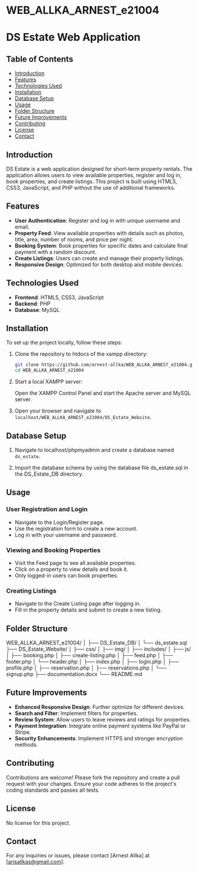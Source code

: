 # WEB_ALLKA_ARNEST_e21004

# DS Estate Web Application

## Table of Contents

- [Introduction](#introduction)
- [Features](#features)
- [Technologies Used](#technologies-used)
- [Installation](#installation)
- [Database Setup](#database-setup)
- [Usage](#usage)
- [Folder Structure](#folder-structure)
- [Future Improvements](#future-improvements)
- [Contributing](#contributing)
- [License](#license)
- [Contact](#contact)

## Introduction

DS Estate is a web application designed for short-term property rentals. The application allows users to view available properties, register and log in, book properties, and create listings. This project is built using HTML5, CSS3, JavaScript, and PHP without the use of additional frameworks.

## Features

- **User Authentication**: Register and log in with unique username and email.
- **Property Feed**: View available properties with details such as photos, title, area, number of rooms, and price per night.
- **Booking System**: Book properties for specific dates and calculate final payment with a random discount.
- **Create Listings**: Users can create and manage their property listings.
- **Responsive Design**: Optimized for both desktop and mobile devices.

## Technologies Used

- **Frontend**: HTML5, CSS3, JavaScript
- **Backend**: PHP
- **Database**: MySQL

## Installation

To set up the project locally, follow these steps:

1. Clone the repository to htdocs of the xampp directory:

   ```bash
   git clone https://github.com/arnest-allka/WEB_ALLKA_ARNEST_e21004.git
   cd WEB_ALLKA_ARNEST_e21004
   ```

2. Start a local XAMPP server:

   Open the XAMPP Control Panel and start the Apache server and MySQL server.

3. Open your browser and navigate to `localhost/WEB_ALLKA_ARNEST_e21004/DS_Estate_Website`.

## Database Setup

1. Navigate to localhost/phpmyadmin and create a database named `ds_estate`.

2. Import the database schema by using the database file ds_estate.sql in the DS_Estate_DB directory.

## Usage

### User Registration and Login

- Navigate to the Login/Register page.
- Use the registration form to create a new account.
- Log in with your username and password.

### Viewing and Booking Properties

- Visit the Feed page to see all available properties.
- Click on a property to view details and book it.
- Only logged-in users can book properties.

### Creating Listings

- Navigate to the Create Listing page after logging in.
- Fill in the property details and submit to create a new listing.

## Folder Structure

WEB_ALLKA_ARNEST_e21004/
│
├── DS_Estate_DB/
│ └── ds_estate.sql
├── DS_Estate_Website/
│ ├── css/
│ ├── img/
│ ├── includes/
│ ├── js/
│ ├── booking.php
│ ├── create-listing.php
│ ├── feed.php
│ ├── footer.php
│ └── header.php
│ ├── index.php
│ ├── login.php
│ ├── profile.php
│ ├── reservation.php
│ ├── reservations.php
│ └── signup.php
├── documentation.docx
└── README.md

## Future Improvements

- **Enhanced Responsive Design**: Further optimize for different devices.
- **Search and Filter**: Implement filters for properties.
- **Review System**: Allow users to leave reviews and ratings for properties.
- **Payment Integration**: Integrate online payment systems like PayPal or Stripe.
- **Security Enhancements**: Implement HTTPS and stronger encryption methods.

## Contributing

Contributions are welcome! Please fork the repository and create a pull request with your changes. Ensure your code adheres to the project's coding standards and passes all tests.

## License

No license for this project.

## Contact

For any inquiries or issues, please contact [Arnest Allka] at [arisallkas@gmail.com].
